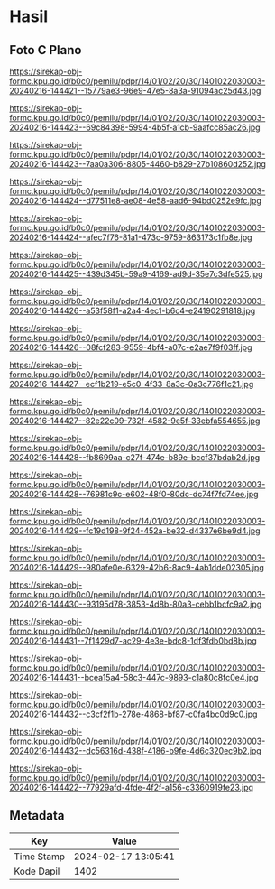 # Hasil

## Foto C Plano

https://sirekap-obj-formc.kpu.go.id/b0c0/pemilu/pdpr/14/01/02/20/30/1401022030003-20240216-144421--15779ae3-96e9-47e5-8a3a-91094ac25d43.jpg

https://sirekap-obj-formc.kpu.go.id/b0c0/pemilu/pdpr/14/01/02/20/30/1401022030003-20240216-144423--69c84398-5994-4b5f-a1cb-9aafcc85ac26.jpg

https://sirekap-obj-formc.kpu.go.id/b0c0/pemilu/pdpr/14/01/02/20/30/1401022030003-20240216-144423--7aa0a306-8805-4460-b829-27b10860d252.jpg

https://sirekap-obj-formc.kpu.go.id/b0c0/pemilu/pdpr/14/01/02/20/30/1401022030003-20240216-144424--d77511e8-ae08-4e58-aad6-94bd0252e9fc.jpg

https://sirekap-obj-formc.kpu.go.id/b0c0/pemilu/pdpr/14/01/02/20/30/1401022030003-20240216-144424--afec7f76-81a1-473c-9759-863173c1fb8e.jpg

https://sirekap-obj-formc.kpu.go.id/b0c0/pemilu/pdpr/14/01/02/20/30/1401022030003-20240216-144425--439d345b-59a9-4169-ad9d-35e7c3dfe525.jpg

https://sirekap-obj-formc.kpu.go.id/b0c0/pemilu/pdpr/14/01/02/20/30/1401022030003-20240216-144426--a53f58f1-a2a4-4ec1-b6c4-e24190291818.jpg

https://sirekap-obj-formc.kpu.go.id/b0c0/pemilu/pdpr/14/01/02/20/30/1401022030003-20240216-144426--08fcf283-9559-4bf4-a07c-e2ae7f9f03ff.jpg

https://sirekap-obj-formc.kpu.go.id/b0c0/pemilu/pdpr/14/01/02/20/30/1401022030003-20240216-144427--ecf1b219-e5c0-4f33-8a3c-0a3c776f1c21.jpg

https://sirekap-obj-formc.kpu.go.id/b0c0/pemilu/pdpr/14/01/02/20/30/1401022030003-20240216-144427--82e22c09-732f-4582-9e5f-33ebfa554655.jpg

https://sirekap-obj-formc.kpu.go.id/b0c0/pemilu/pdpr/14/01/02/20/30/1401022030003-20240216-144428--fb8699aa-c27f-474e-b89e-bccf37bdab2d.jpg

https://sirekap-obj-formc.kpu.go.id/b0c0/pemilu/pdpr/14/01/02/20/30/1401022030003-20240216-144428--76981c9c-e602-48f0-80dc-dc74f7fd74ee.jpg

https://sirekap-obj-formc.kpu.go.id/b0c0/pemilu/pdpr/14/01/02/20/30/1401022030003-20240216-144429--fc19d198-9f24-452a-be32-d4337e6be9d4.jpg

https://sirekap-obj-formc.kpu.go.id/b0c0/pemilu/pdpr/14/01/02/20/30/1401022030003-20240216-144429--980afe0e-6329-42b6-8ac9-4ab1dde02305.jpg

https://sirekap-obj-formc.kpu.go.id/b0c0/pemilu/pdpr/14/01/02/20/30/1401022030003-20240216-144430--93195d78-3853-4d8b-80a3-cebb1bcfc9a2.jpg

https://sirekap-obj-formc.kpu.go.id/b0c0/pemilu/pdpr/14/01/02/20/30/1401022030003-20240216-144431--7f1429d7-ac29-4e3e-bdc8-1df3fdb0bd8b.jpg

https://sirekap-obj-formc.kpu.go.id/b0c0/pemilu/pdpr/14/01/02/20/30/1401022030003-20240216-144431--bcea15a4-58c3-447c-9893-c1a80c8fc0e4.jpg

https://sirekap-obj-formc.kpu.go.id/b0c0/pemilu/pdpr/14/01/02/20/30/1401022030003-20240216-144432--c3cf2f1b-278e-4868-bf87-c0fa4bc0d9c0.jpg

https://sirekap-obj-formc.kpu.go.id/b0c0/pemilu/pdpr/14/01/02/20/30/1401022030003-20240216-144432--dc56316d-438f-4186-b9fe-4d6c320ec9b2.jpg

https://sirekap-obj-formc.kpu.go.id/b0c0/pemilu/pdpr/14/01/02/20/30/1401022030003-20240216-144422--77929afd-4fde-4f2f-a156-c3360919fe23.jpg


## Metadata

| Key        | Value               |
| ---------- | ------------------- |
| Time Stamp | 2024-02-17 13:05:41 |
| Kode Dapil | 1402                |




